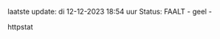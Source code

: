 laatste update: 
di 12-12-2023 18:54   uur 
Status: FAALT - geel - 
<div class="service Y">httpstat</div>